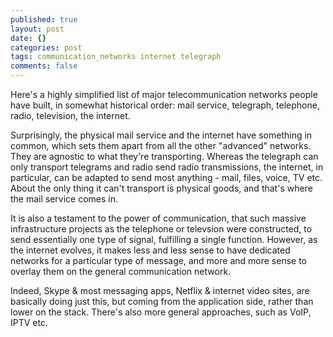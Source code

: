 ```yaml
---
published: true
layout: post
date: {}
categories: post
tags: communication_networks internet telegraph
comments: false
---
```

Here's a highly simplified list of major telecommunication networks people have built, in somewhat historical order: mail service, telegraph, telephone, radio, television, the internet. 

Surprisingly, the physical mail service and the internet have something in common, which sets them apart from all the other "advanced" networks. They are agnostic to what they're transporting. Whereas the telegraph can only transport telegrams and radio send radio transmissions, the internet, in particular, can be adapted to send most anything - mail, files, voice, TV etc. About the only thing it can't transport is physical goods, and that's where the mail service comes in.

It is also a testament to the power of communication, that such massive infrastructure projects as the telephone or televsion were constructed, to send essentially one type of signal, fulfilling a single function. However, as the internet evolves, it makes less and less sense to have dedicated networks for a particular type of message, and more and more sense to overlay them on the general communication network.

Indeed, Skype & most messaging apps, Netflix & internet video sites, are basically doing just this, but coming from the application side, rather than lower on the stack. There's also more general approaches, such as VoIP, IPTV etc.
